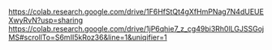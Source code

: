 https://colab.research.google.com/drive/1F6HfStQt4gXfHmPNag7N4dUEUEXwyRvN?usp=sharing
https://colab.research.google.com/drive/1jP6qhie7_z_cg49bi3Rh0lLGJSSGojMS#scrollTo=S6mII5kRoz36&line=1&uniqifier=1
